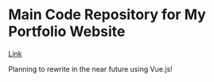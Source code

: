 # Main Code Repository for My Portfolio Website
[Link](https://fac42.github.io)

Planning to rewrite in the near future using Vue.js!
